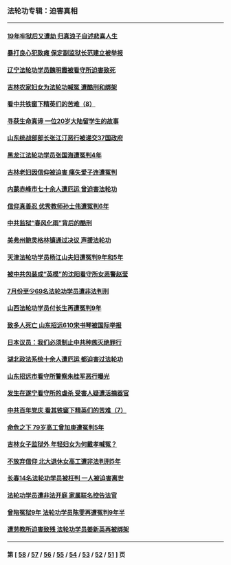 ### 法轮功专辑：迫害真相
---
#### [19年牢狱后又遭劫 归真浪子自述悲喜人生](../../pages/nf4379/n13152646.md) 
#### [暴打良心犯致瘫 保定副监狱长范建立被举报](../../pages/nf4379/n13153331.md) 
#### [辽宁法轮功学员魏明霞被看守所迫害致死](../../pages/nf4379/n13152242.md) 
#### [吉林农家妇女为法轮功喊冤 遭酷刑和绑架](../../pages/nf4379/n13150518.md) 
#### [看中共铁窗下精英们的苦难（8）](../../pages/nf4379/n13149851.md) 
#### [寻获生命真谛 一位20岁大陆留学生的故事](../../pages/nf4379/n13151318.md) 
#### [山东统战部部长张江汀恶行被递交37国政府](../../pages/nf4379/n13143951.md) 
#### [黑龙江法轮功学员张国海遭冤判4年](../../pages/nf4379/n13148298.md) 
#### [吉林老妇因信仰被迫害 痛失爱子连遭冤判](../../pages/nf4379/n13149630.md) 
#### [内蒙赤峰市七十余人遭厄运 曾迫害法轮功](../../pages/nf4379/n13148027.md) 
#### [信仰真善忍 优秀教师孙士伟遭冤判6年](../../pages/nf4379/n13147752.md) 
#### [中共监狱“春风化雨”背后的酷刑](../../pages/nf4379/n13147504.md) 
#### [美弗州鲍灵格林镇通过决议 声援法轮功](../../pages/nf4379/n13146829.md) 
#### [天津法轮功学员杨江山夫妇遭冤判9年和5年](../../pages/nf4379/n13144588.md) 
#### [被中共包装成“英模”的沈阳看守所女恶警赵莹](../../pages/nf4379/n13141183.md) 
#### [7月份至少69名法轮功学员遭非法判刑](../../pages/nf4379/n13140630.md) 
#### [山西法轮功学员付长生再遭冤判9年](../../pages/nf4379/n13139126.md) 
#### [致多人死亡 山东招远610宋书琴被国际举报](../../pages/nf4379/n13138249.md) 
#### [日本议员：我们必须制止中共种族灭绝罪行](../../pages/nf4379/n13136482.md) 
#### [湖北政法系统十余人遭厄运 都迫害过法轮功](../../pages/nf4379/n13135724.md) 
#### [山东招远市看守所警察朱桂军恶行曝光](../../pages/nf4379/n13133864.md) 
#### [发生在遂宁看守所的虐杀 受害人疑遭活摘器官](../../pages/nf4379/n13133093.md) 
#### [中共百年党庆 看其铁窗下精英们的苦难（7）](../../pages/nf4379/n13129843.md) 
#### [命危之下 79岁高工曾加庚遭冤判5年](../../pages/nf4379/n13130971.md) 
#### [吉林女子监狱外 年轻妇女为何戴孝喊冤？](../../pages/nf4379/n13130358.md) 
#### [不放弃信仰 北大退休女高工遭非法判刑5年](../../pages/nf4379/n13129651.md) 
#### [长春14名法轮功学员被枉判 一人被迫害离世](../../pages/nf4379/n13128451.md) 
#### [法轮功学员遭非法开庭 家属联名控告法官](../../pages/nf4379/n13128279.md) 
#### [曾陷冤狱9年 法轮功学员陈雯再遭冤判9年半](../../pages/nf4379/n13125244.md) 
#### [遭劳教所迫害致残 法轮功学员姜新英再被绑架](../../pages/nf4379/n13125160.md) 

---
#### 第 [ [58](./58.md) / [57](./57.md) / [56](./56.md) / [55](./55.md) / [54](./54.md) / [53](./53.md) / [52](./52.md) / [51](./51.md) ] 页
